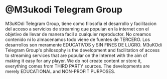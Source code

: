 # @M3ukodi Telegram Group

M3uKOdi Telegram Group, tiene como filosofia el desarrollo y facilitacion del acceso a servicios de streaming que populan en la internet con el objetivo de llevar de manera facil a cualquier reproductor. No creamos contenido ni lo almacenamos todo viene de fuentes de TERCERO. Los desarrollos son meramente EDUCATIVOS y SIN FINES DE LUGRO.
M3uKOdi Telegram Group's philosophy is the development and facilitation of access to streaming services that are popular on the Internet with the aim of making it easy for any player. We do not create content or store it, everything comes from THIRD PARTY sources. The developments are merely EDUCATIONAL and NON-PROFIT PURPOSES.
